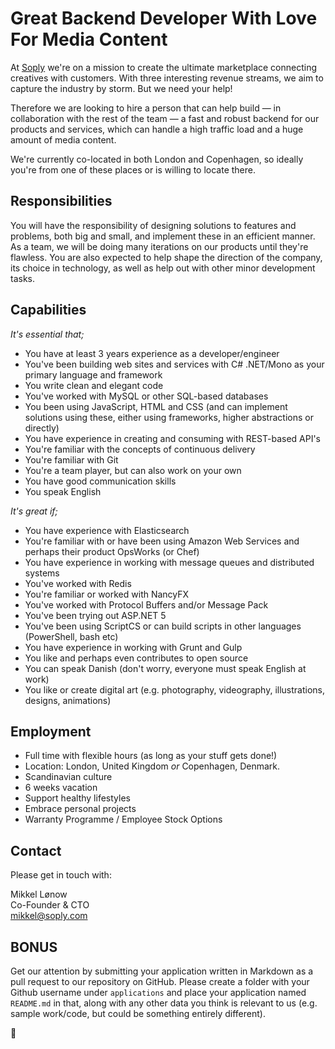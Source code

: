 # Great Backend Developer With Love For Media Content

At [Soply](https://soply.com) we're on a mission to create the ultimate marketplace connecting creatives with customers. With three interesting revenue streams, we aim to capture the industry by storm. But we need your help!

Therefore we are looking to hire a person that can help build — in collaboration with the rest of the team — a fast and robust backend for our products and services, which can handle a high traffic load and a huge amount of media content.

We're currently co-located in both London and Copenhagen, so ideally you're from one of these places or is willing to locate there.

## Responsibilities

You will have the responsibility of designing solutions to features and problems, both big and small, and implement these in an efficient manner. As a team, we will be doing many iterations on our products until they're flawless. You are also expected to help shape the direction of the company, its choice in technology, as well as help out with other minor development tasks.

## Capabilities

*It's essential that;*

* You have at least 3 years experience as a developer/engineer
* You've been building web sites and services with C# .NET/Mono as your primary language and framework
* You write clean and elegant code
* You've worked with MySQL or other SQL-based databases
* You been using JavaScript, HTML and CSS (and can implement solutions using these, either using frameworks, higher abstractions or directly)
* You have experience in creating and consuming with REST-based API's
* You're familiar with the concepts of continuous delivery
* You're familiar with Git
* You're a team player, but can also work on your own
* You have good communication skills
* You speak English

*It's great if;*

* You have experience with Elasticsearch
* You're familiar with or have been using Amazon Web Services and perhaps their product OpsWorks (or Chef)
* You have experience in working with message queues and distributed systems
* You've worked with Redis
* You're familiar or worked with NancyFX
* You've worked with Protocol Buffers and/or Message Pack
* You've been trying out ASP.NET 5
* You've been using ScriptCS or can build scripts in other languages (PowerShell, bash etc)
* You have experience in working with Grunt and Gulp
* You like and perhaps even contributes to open source
* You can speak Danish (don't worry, everyone must speak English at work)
* You like or create digital art (e.g. photography, videography, illustrations, designs, animations)

## Employment

* Full time with flexible hours (as long as your stuff gets done!)
* Location: London, United Kingdom *or* Copenhagen, Denmark.
* Scandinavian culture
* 6 weeks vacation
* Support healthy lifestyles
* Embrace personal projects
* Warranty Programme / Employee Stock Options

## Contact

Please get in touch with:

Mikkel Lønow  
Co-Founder & CTO  
[mikkel@soply.com](mailto:mikkel@soply.com)

## BONUS

Get our attention by submitting your application written in Markdown as a pull request to our repository on GitHub. Please create a folder with your Github username under `applications` and place your application named `README.md` in that, along with any other data you think is relevant to us (e.g. sample work/code, but could be something entirely different).

:beers: